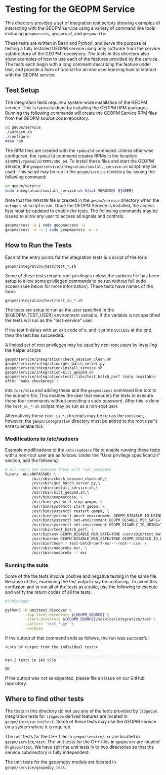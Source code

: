 # Testing for the GEOPM Service

This directory provides a set of integration test scripts showing
examples of interacting with the GEOPM service using a variety of
command line tools including `geopmaccess`, `geopmread`, and
`geopmwrite`.

These tests are written in Bash and Python, and serve the purpose of
testing a fully installed GEOPM service using only software from the
service subdirectory of the GEOPM reposistory.  The tests in this
directory also show examples of how to use each of the features
provided by the service.  The tests each begin with a long comment
describing the feature under test, and provide a form of tutorial for
an end user learning how to interact with the GEOPM service.


## Test Setup

The integration tests require a system-wide installation of the GEOPM
service.  This is typically done by installing the GEOPM RPM packages.
Running the following commands will create the GEOPM Service RPM files
from the GEOPM source code repository.

```bash
cd geopm/service
./autogen.sh
./configure
make rpm
```

The RPM files are created with the `rpmbuild` command.  Unless
otherwise configured, the `rpmbuild` command creates RPMs in the
location: `${HOME}/rpmbuild/RPMS/x86_64`.  To install these files and
start the GEOPM service, the
`geopm/service/integration/install_service.sh` script may be used.
This script may be run in the `geopm/service` directory by issuing the
following command:

```bash
cd geopm/service
sudo integration/install_service.sh $(cat VERSION) ${USER}
```

Note that the `VERSION` file is created in the `geopm/service`
directory when the `autogen.sh` script is run.  Once the GEOPM Service
is installed, the access lists must be updated to enable the tests.
The following commands may be issued to allow any user to access all
signals and controls:

```bash
geopmaccess -a | sudo geopmaccess -w
geopmaccess -a -c | sudo geopmaccess -w -c
```

## How to Run the Tests

Each of the entry points for the integration tests is a script of the
form:

    geopm/integration/test/test_*.sh

Some of these tests require root privileges unless the sudoers file
has been setup to allow some privileged commands to be run without
full sudo access (see below for more information).  These tests have
names of the form:

    geopm/integration/test/test_su_*.sh

The tests are setup to run as the user specified in the
${GEOPM_TEST_USER} environment variable.  If the variable is not
specified the tests will run as the "test-service" user.

If the test finishes with an exit code of `0`, and it prints `SUCCESS`
at the end, then the test has succeeded.

A limited set of root privileges may be used by non-root users by
installing the helper scripts

    geopm/service/integration/check_session_clean.sh
    geopm/service/integration/get_batch_server.py
    geopm/service/integration/install_service.sh
    geopm/service/integration/kill_geopmd.sh
    geopm/service/integration/test/.libs/test_batch_perf (only available after `make checkprogs`)

into `/usr/sbin` and adding these and the `geopmaccess` command line
tool to the sudoers file.  This enables the user that executes the
tests to execute these four commands without providing a sudo password.
After this is done the `test_su_*.sh` scripts may be run as a non-root
user.

Alternatively these `test_su_*.sh` scripts may be run as the root
user, however, the `geopm/integration` directory must be added to the
root user's `PATH` to enable this.

### Modifications to /etc/sudoers

Example modifications to the `/etc/sudoers` file to enable running
these tests with a non-root user are as follows.  Under the "User
privilege specification" section, add the following:

```bash
# All users can execute these with *no* password
%users  ALL=NOPASSWD: \
            /usr/sbin/check_session_clean.sh,\
            /usr/sbin/get_batch_server.py,\
            /usr/sbin/install_service.sh,\
            /usr/sbin/kill_geopmd.sh,\
            /usr/bin/geopmaccess, \
            /usr/bin/systemctl stop geopm, \
            /usr/bin/systemctl start geopm, \
            /usr/bin/systemctl restart geopm, \
            /usr/bin/systemctl unset-environment GEOPM_DISABLE_IO_URING GEOPM_DISABLE_MSR_SAFE, \
            /usr/bin/systemctl set-environment GEOPM_DISABLE_MSR_SAFE=TRUE, \
            /usr/bin/systemctl set-environment GEOPM_DISABLE_IO_URING=TRUE, \
            /usr/sbin/test_batch_perf, \
            /usr/bin/env GEOPM_DISABLE_MSR_SAFE=TRUE /usr/sbin/test_batch_perf * *, \
            /usr/bin/env GEOPM_DISABLE_MSR_SAFE=TRUE GEOPM_DISABLE_IO_URING=TRUE /usr/sbin/test_batch_perf * *, \
            /usr/bin/chown * test-batch-perf-msr-*-root-*.csv, \
            /usr/sbin/modprobe msr, \
            /usr/sbin/modprobe -r msr
```

### Running the suite

Some of the the tests involve positive and negative testing in the
same file.  Because of this, examining the test output may be
confusing.  To avoid this confusion and to run all of the tests as a
suite, use the following to execute and verify the return codes of all
the tests:

```bash
#!/bin/bash

python3 -m unittest discover \
        --top-level-directory ${GEOPM_SOURCE} \
        --start-directory ${GEOPM_SOURCE}/service/integration/test \
        --pattern 'test_*.py' \
        --verbose
```

If the output of that command ends as follows, the run was successful:
```
<Lots of output from the individual tests>

----------------------------------------------------------------------
Ran 2 tests in 140.573s

OK
```

If the output was not as expected, please file an issue on our GitHub
repository.

Where to find other tests
-------------------------

The tests in this directory do not use any of the tools provided by
`libgeopm`.  Integration tests for `libgeopm` derived features are
located in `geopm/integration/test`.  Some of these tests may use the
GEOPM service on a system where it is required.

The unit tests for the C++ files in `geopm/service/src` are located in
`geopm/service/test`.  The unit tests for the C++ files in `geopm/src`
are located in `geopm/test`.  We have split the unit tests in to two
directories so that the service subdirectory is fully independent.

The unit tests for the geopmdpy module are located in
`geopm/service/geopmdpy_test`.
